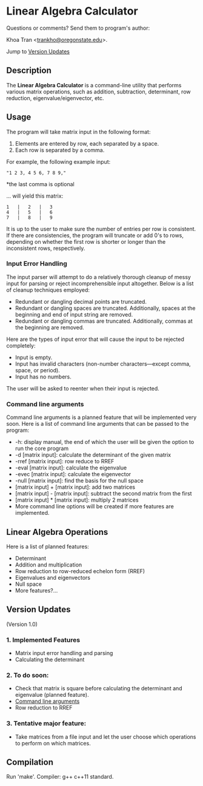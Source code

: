 # Linear Algebra Calculator
Questions or comments? Send them to program's author:

Khoa Tran &lt;trankho@oregonstate.edu&gt;.

Jump to [Version Updates](#version-updates)

## Description
The **Linear Algebra Calculator** is a command-line utility that performs various matrix operations, such as addition, subtraction, determinant, row reduction, eigenvalue/eigenvector, etc.

## Usage

The program will take matrix input in the following format:
1. Elements are entered by row, each separated by a space.
2. Each row is separated by a comma.
        
For example, the following example input:

    "1 2 3, 4 5 6, 7 8 9,"
    
*the last comma is optional

... will yield this matrix:

    1   |   2   |   3
    4   |   5   |   6
    7   |   8   |   9

It is up to the user to make sure the number of entries per row is consistent. If there are consistencies, the program will truncate or add 0's to rows, depending on whether the first row is shorter or longer than the inconsistent rows, respectively.

### Input Error Handling
The input parser will attempt to do a relatively thorough cleanup of messy input for parsing or reject incomprehensible input altogether. Below is a list of cleanup techniques employed:
* Redundant or dangling decimal points are truncated.
* Redundant or dangling spaces are truncated. Additionally, spaces at the beginning and end of input string are removed.
* Redundant or dangling commas are truncated. Additionally, commas at the beginning are removed.

Here are the types of input error that will cause the input to be rejected completely:
* Input is empty.
* Input has invalid characters (non-number characters&mdash;except comma, space, or period).
* Input has no numbers.

The user will be asked to reenter when their input is rejected.

### Command line arguments
Command line arguments is a planned feature that will be implemented very soon. Here is a list of command line arguments that can be passed to the program:
* -h: display manual, the end of which the user will be given the option to run the core program
* -d [matrix input]: calculate the determinant of the given matrix
* -rref [matrix input]: row reduce to RREF
* -eval [matrix input]: calculate the eigenvalue
* -evec [matrix input]: calculate the eigenvector
* -null [matrix input]: find the basis for the null space
* [matrix input] + [matrix input]: add two matrices
* [matrix input] - [matrix input]: subtract the second matrix from the first
* [matrix input] * [matrix input]: multiply 2 matrices
* More command line options will be created if more features are implemented.

## Linear Algebra Operations
Here is a list of planned features:
* Determinant
* Addition and multiplication
* Row reduction to row-reduced echelon form (RREF)
* Eigenvalues and eigenvectors
* Null space
* More features?...

## Version Updates
(Version 1.0)

### 1. Implemented Features
* Matrix input error handling and parsing
* Calculating the determinant

### 2. To do soon:
* Check that matrix is square before calculating the determinant and eigenvalue (planned feature).
* [Command line arguments](#command-line-arguments)
* Row reduction to RREF

### 3. Tentative major feature:
* Take matrices from a file input and let the user choose which operations to perform on which matrices.

## Compilation
Run 'make'. Compiler: g++ c++11 standard.